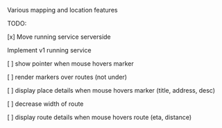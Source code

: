 Various mapping and location features

TODO:

[x] Move running service serverside

Implement v1 running service

[ ] show pointer when mouse hovers marker

[ ] render markers over routes (not under)

[ ] display place details when mouse hovers marker (title, address, desc)

[ ] decrease width of route

[ ] display route details when mouse hovers route (eta, distance)
